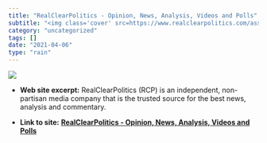```yaml
---
title: "RealClearPolitics - Opinion, News, Analysis, Videos and Polls"
subtitle: "<img class='cover' src=https://www.realclearpolitics.com/asset/img/RCP_default.jpg>"
category: "uncategorized"
tags: []
date: "2021-04-06"
type: "rain"
---
```

<img class="cover" src=https://www.realclearpolitics.com/asset/img/RCP_default.jpg>



* **Web site excerpt:** RealClearPolitics (RCP) is an independent, non-partisan media company that is the trusted source for the best news, analysis and commentary.

* **Link to site:** **[RealClearPolitics - Opinion, News, Analysis, Videos and Polls](http://www.realclearpolitics.com)**